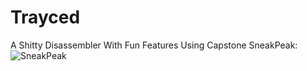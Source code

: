 # Trayced
 A Shitty Disassembler With Fun Features Using Capstone
 SneakPeak:
 ![SneakPeak](https://user-images.githubusercontent.com/84189727/163513061-c773c7aa-8a27-4de7-8f2d-17e8410e618d.png)
